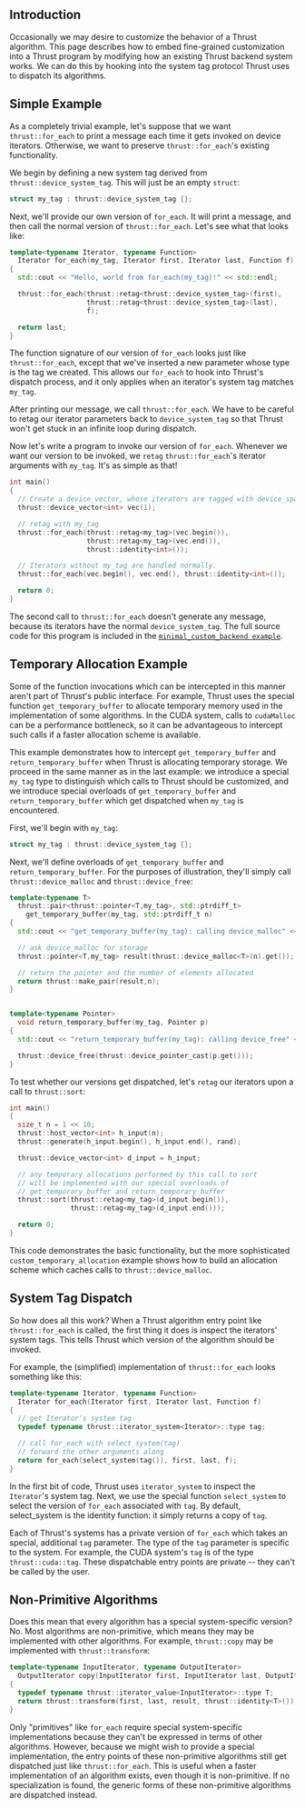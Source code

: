 Introduction
------------

Occasionally we may desire to customize the behavior of a Thrust algorithm. This page describes how to embed fine-grained customization into a Thrust program by modifying how an existing Thrust backend system works. We can do this by hooking into the system tag protocol Thrust uses to dispatch its algorithms.

Simple Example
--------------

As a completely trivial example, let's suppose that we want ```thrust::for_each``` to print a message each time it gets invoked on device iterators. Otherwise, we want to preserve ```thrust::for_each```'s existing functionality.

We begin by defining a new system tag derived from ```thrust::device_system_tag```. This will just be an empty ```struct```:

```c++
struct my_tag : thrust::device_system_tag {};
```

Next, we'll provide our own version of ```for_each```. It will print a message, and then call the normal version of ```thrust::for_each```. Let's see what that looks like:

```c++
template<typename Iterator, typename Function>
  Iterator for_each(my_tag, Iterator first, Iterator last, Function f)
{
  std::cout << "Hello, world from for_each(my_tag)!" << std::endl;

  thrust::for_each(thrust::retag<thrust::device_system_tag>(first),
                   thrust::retag<thrust::device_system_tag>(last),
                   f);

  return last;
}
```

The function signature of our version of ```for_each``` looks just like ```thrust::for_each```, except that we've inserted a new parameter whose type is the tag we created. This allows our ```for_each``` to hook into Thrust's dispatch process, and it only applies when an iterator's system tag matches ```my_tag```.

After printing our message, we call ```thrust::for_each```. We have to be careful to retag our iterator parameters back to ```device_system_tag``` so that Thrust won't get stuck in an infinite loop during dispatch.

Now let's write a program to invoke our version of ```for_each```. Whenever we want our version to be invoked, we ```retag``` ```thrust::for_each```'s iterator arguments with ```my_tag```. It's as simple as that!

```c++
int main()
{
  // Create a device_vector, whose iterators are tagged with device_space_tag
  thrust::device_vector<int> vec(1);

  // retag with my_tag
  thrust::for_each(thrust::retag<my_tag>(vec.begin()),
                   thrust::retag<my_tag>(vec.end()),
                   thrust::identity<int>());

  // Iterators without my_tag are handled normally.
  thrust::for_each(vec.begin(), vec.end(), thrust::identity<int>());

  return 0;
}
```

The second call to ```thrust::for_each``` doesn't generate any message, because its iterators have the normal ```device_system_tag```. The full source code for this program is included in the [```minimal_custom_backend example```](http://code.google.com/p/thrust/source/browse/examples/minimal_custom_backend.cu).

Temporary Allocation Example
----------------------------
Some of the function invocations which can be intercepted in this manner aren't part of Thrust's public interface. For example, Thrust uses the special function ```get_temporary_buffer``` to allocate temporary memory used in the implementation of some algorithms. In the CUDA system, calls to ```cudaMalloc``` can be a performance bottleneck, so it can be advantageous to intercept such calls if a faster allocation scheme is available.

This example demonstrates how to intercept ```get_temporary_buffer``` and ```return_temporary_buffer``` when Thrust is allocating temporary storage. We proceed in the same manner as in the last example: we introduce a special ```my_tag``` type to distinguish which calls to Thrust should be customized, and we introduce special overloads of ```get_temporary_buffer``` and ```return_temporary_buffer``` which get dispatched when ```my_tag``` is encountered.

First, we'll begin with ```my_tag```:

```c++
struct my_tag : thrust::device_system_tag {};
```

Next, we'll define overloads of ```get_temporary_buffer``` and ```return_temporary_buffer```. For the purposes of illustration, they'll simply call ```thrust::device_malloc``` and ```thrust::device_free```:

```c++
template<typename T>
  thrust::pair<thrust::pointer<T,my_tag>, std::ptrdiff_t>
    get_temporary_buffer(my_tag, std::ptrdiff_t n)
{
  std::cout << "get_temporary_buffer(my_tag): calling device_malloc" << std::endl;

  // ask device_malloc for storage
  thrust::pointer<T,my_tag> result(thrust::device_malloc<T>(n).get());

  // return the pointer and the number of elements allocated
  return thrust::make_pair(result,n);
}


template<typename Pointer>
  void return_temporary_buffer(my_tag, Pointer p)
{
  std::cout << "return_temporary_buffer(my_tag): calling device_free" << std::endl;

  thrust::device_free(thrust::device_pointer_cast(p.get()));
}
```

To test whether our versions get dispatched, let's ```retag``` our iterators upon a call to ```thrust::sort```:

```c++
int main()
{
  size_t n = 1 << 10;
  thrust::host_vector<int> h_input(n);
  thrust::generate(h_input.begin(), h_input.end(), rand);

  thrust::device_vector<int> d_input = h_input;

  // any temporary allocations performed by this call to sort
  // will be implemented with our special overloads of
  // get_temporary_buffer and return_temporary_buffer
  thrust::sort(thrust::retag<my_tag>(d_input.begin()),
               thrust::retag<my_tag>(d_input.end()));

  return 0;
}
```

This code demonstrates the basic functionality, but the more sophisticated ```custom_temporary_allocation``` example shows how to build an allocation scheme which caches calls to ```thrust::device_malloc```.

System Tag Dispatch
-------------------

So how does all this work? When a Thrust algorithm entry point like ```thrust::for_each``` is called, the first thing it does is inspect the iterators' system tags. This tells Thrust which version of the algorithm should be invoked.

For example, the (simplified) implementation of ```thrust::for_each``` looks something like this:

```c++
template<typename Iterator, typename Function>
  Iterator for_each(Iterator first, Iterator last, Function f)
{
  // get Iterator's system tag
  typedef typename thrust::iterator_system<Iterator>::type tag;

  // call for_each with select_system(tag)
  // forward the other arguments along
  return for_each(select_system(tag()), first, last, f);
}
```

In the first bit of code, Thrust uses ```iterator_system``` to inspect the ```Iterator```'s system tag. Next, we use the special function ```select_system``` to select the version of ```for_each``` associated with ```tag```. By default, select_system is the identity function: it simply returns a copy of ```tag```.

Each of Thrust's systems has a private version of ```for_each``` which takes an special, additional ```tag``` parameter. The type of the ```tag``` parameter is specific to the system. For example, the CUDA system's ```tag``` is of the type ```thrust::cuda::tag```. These dispatchable entry points are private -- they can't be called by the user.

Non-Primitive Algorithms
------------------------

Does this mean that every algorithm has a special system-specific version? No. Most algorithms are non-primitive, which means they may be implemented with other algorithms. For example, ```thrust::copy``` may be implemented with ```thrust::transform```:

```c++
template<typename InputIterator, typename OutputIterator>
  OutputIterator copy(InputIterator first, InputIterator last, OutputIterator result)
{
  typedef typename thrust::iterator_value<InputIterator>::type T;
  return thrust::transform(first, last, result, thrust::identity<T>());
}
```

Only "primitives" like ```for_each``` require special system-specific implementations because they can't be expressed in terms of other algorithms. However, because we might wish to provide a special implementation, the entry points of these non-primitive algorithms still get dispatched just like ```thrust::for_each```. This is useful when a faster implementation of an algorithm exists, even though it is non-primitive. If no specialization is found, the generic forms of these non-primitive algorithms are dispatched instead.
